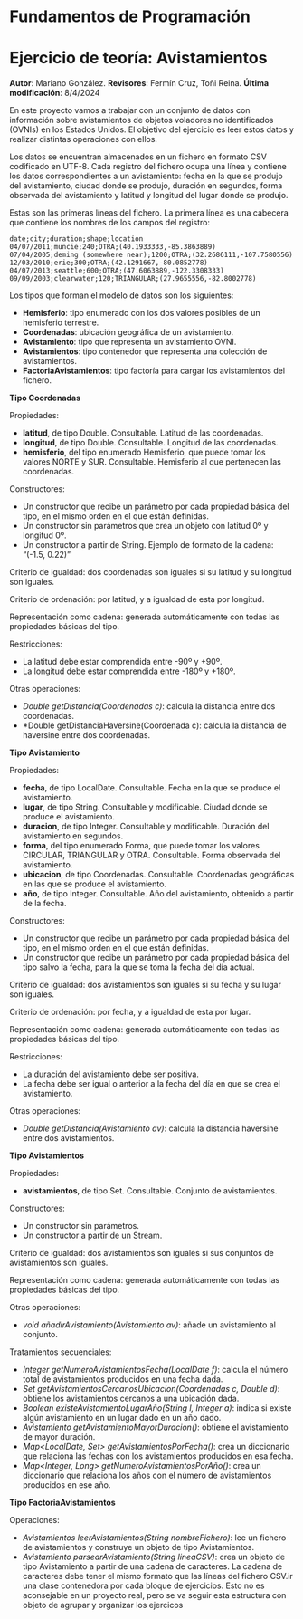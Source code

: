 # Fundamentos de Programación
# Ejercicio de teoría: Avistamientos

**Autor**: Mariano González. 
**Revisores**: Fermín Cruz, Toñi Reina. 
**Última modificación**: 8/4/2024

En este proyecto vamos a trabajar con un conjunto de datos con información sobre avistamientos de objetos voladores no identificados (OVNIs) en los Estados Unidos. El objetivo del ejercicio es leer estos datos y realizar distintas operaciones con ellos.

Los datos se encuentran almacenados en un fichero en formato CSV codificado en UTF-8. Cada registro del fichero ocupa una línea y contiene los datos correspondientes a un avistamiento: fecha en la que se produjo del avistamiento, ciudad donde se produjo, duración en segundos, forma observada del avistamiento y latitud y longitud del lugar donde se produjo.

Estas son las primeras líneas del fichero. La primera línea es una cabecera que contiene los nombres de los campos del registro:
```
date;city;duration;shape;location
04/07/2011;muncie;240;OTRA;(40.1933333,-85.3863889)
07/04/2005;deming (somewhere near);1200;OTRA;(32.2686111,-107.7580556)
12/03/2010;erie;300;OTRA;(42.1291667,-80.0852778)
04/07/2013;seattle;600;OTRA;(47.6063889,-122.3308333)
09/09/2003;clearwater;120;TRIANGULAR;(27.9655556,-82.8002778)
```

Los tipos que forman el modelo de datos son los siguientes:

- **Hemisferio**: tipo enumerado con los dos valores posibles de un hemisferio terrestre.
- **Coordenadas**: ubicación geográfica de un avistamiento.
- **Avistamiento**: tipo que representa un avistamiento OVNI.
- **Avistamientos**: tipo contenedor que representa una colección de avistamientos.
- **FactoriaAvistamientos**: tipo factoría para cargar los avistamientos del fichero. 

**Tipo Coordenadas**

Propiedades:

- **latitud**, de tipo Double. Consultable. Latitud de las coordenadas.
- **longitud**, de tipo Double. Consultable. Longitud de las coordenadas.
- **hemisferio**, del tipo enumerado Hemisferio, que puede tomar los valores NORTE y SUR. Consultable. Hemisferio al que pertenecen las coordenadas.

Constructores:

- Un constructor que recibe un parámetro por cada propiedad básica del tipo, en el mismo orden en el que están definidas.
- Un constructor sin parámetros que crea un objeto con latitud 0º y longitud 0º.
- Un constructor a partir de String. Ejemplo de formato de la cadena: “(-1.5, 0.22)”

Criterio de igualdad: dos coordenadas son iguales si su latitud y su longitud son iguales.

Criterio de ordenación: por latitud, y a igualdad de esta por longitud.

Representación como cadena: generada automáticamente con todas las propiedades básicas del tipo.

Restricciones:

- La latitud debe estar comprendida entre -90º y +90º.
- La longitud debe estar comprendida entre -180º y +180º.

Otras operaciones:

- *Double getDistancia(Coordenadas c)*: calcula la distancia entre dos coordenadas.
- *Double getDistanciaHaversine(Coordenada c): calcula la distancia de haversine entre dos coordenadas.

**Tipo Avistamiento**

Propiedades:

- **fecha**, de tipo LocalDate. Consultable. Fecha en la que se produce el avistamiento.
- **lugar**, de tipo String. Consultable y modificable. Ciudad donde se produce el avistamiento.
- **duracion**, de tipo Integer. Consultable y modificable. Duración del avistamiento en segundos.
- **forma**, del tipo enumerado Forma, que puede tomar los valores CIRCULAR, TRIANGULAR y OTRA. Consultable. Forma observada del avistamiento.
- **ubicacion**, de tipo Coordenadas. Consultable. Coordenadas geográficas en las que se produce el avistamiento.
- **año**, de tipo Integer. Consultable. Año del avistamiento, obtenido a partir de la fecha.

Constructores:

- Un constructor que recibe un parámetro por cada propiedad básica del tipo, en el mismo orden en el que están definidas.
- Un constructor que recibe un parámetro por cada propiedad básica del tipo salvo la fecha, para la que se toma la fecha del día actual.

Criterio de igualdad: dos avistamientos son iguales si su fecha y su lugar son iguales.

Criterio de ordenación: por fecha, y a igualdad de esta por lugar.

Representación como cadena: generada automáticamente con todas las propiedades básicas del tipo.

Restricciones:

- La duración del avistamiento debe ser positiva.
- La fecha debe ser igual o anterior a la fecha del día en que se crea el avistamiento.

Otras operaciones:

- *Double getDistancia(Avistamiento av)*: calcula la distancia haversine entre dos avistamientos.

**Tipo Avistamientos**

Propiedades:

- **avistamientos**, de tipo Set<Avistamiento>. Consultable. Conjunto de avistamientos.

Constructores:

- Un constructor sin parámetros.
- Un constructor a partir de un Stream<Avistamiento>.

Criterio de igualdad: dos avistamientos son iguales si sus conjuntos de avistamientos son iguales.

Representación como cadena: generada automáticamente con todas las propiedades básicas del tipo.

Otras operaciones:

- *void añadirAvistamiento(Avistamiento av)*: añade un avistamiento al conjunto.

Tratamientos secuenciales:

- *Integer getNumeroAvistamientosFecha(LocalDate f)*: calcula el número total de avistamientos producidos en una fecha dada.
- *Set<Avistamiento> getAvistamientosCercanosUbicacion(Coordenadas c, Double d)*: obtiene los avistamientos cercanos a una ubicación dada.
- *Boolean existeAvistamientoLugarAño(String l, Integer a)*: indica si existe algún avistamiento en un lugar dado en un año dado.
- *Avistamiento getAvistamientoMayorDuracion()*: obtiene el avistamiento de mayor duración.
- *Map<LocalDate, Set<Avistamiento>> getAvistamientosPorFecha()*: crea un diccionario que relaciona las fechas con los avistamientos producidos en esa fecha.
- *Map<Integer, Long> getNumeroAvistamientosPorAño()*: crea un diccionario que relaciona los años con el número de avistamientos producidos en ese año.

**Tipo FactoriaAvistamientos**

Operaciones:

- *Avistamientos leerAvistamientos(String nombreFichero)*: lee un fichero de avistamientos y construye un objeto de tipo Avistamientos.
- *Avistamiento parsearAvistamiento(String lineaCSV)*: crea un objeto de tipo Avistamiento a partir de una cadena de caracteres. La cadena de caracteres debe tener el mismo formato que las líneas del fichero CSV.ir una clase contenedora por cada bloque de ejercicios. Esto no es aconsejable en un proyecto real, pero se va seguir esta estructura con objeto de agrupar y organizar los ejercicos


